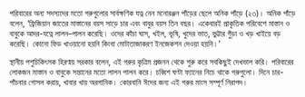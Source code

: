 পরিবারের অন্য সদস্যদের মতো গরুগুলোর সার্বক্ষণিক যত্ন নেন মনোরঞ্জন পাঁড়ের ছেলে অনিক পাঁড়ে (২৩)। অনিক পাঁড়ে বলেন, ‘ফ্রিজিয়ান জাতের মাস্তানের বয়স সাড়ে চার এবং বাবুর বয়স তিন বছর। একেবারই প্রাকৃতিক পরিবেশে মাস্তান ও বাবুকে আদর-যত্নে লালন–পালন করেছি। ওদের কাঁচা ঘাস, খইল, ভূষি, খুদের ভাত, ভুট্টার গুঁড়া ও খড় খাইয়ে বড় করেছি। কোনো ফিড খাওয়ানো হয়নি কিংবা মোটাতাজাকরণ ইনজেকশন দেওয়া হয়নি।’

স্থানীয় পশুচিকিৎসক হিরণ্ময় সরকার বলেন, এই গরুর কৃত্রিম প্রজনন থেকে শুরু করে সবকিছুই দেখভাল করি। পরিবারের লোকজন মাস্তান ও বাবুকে সন্তানের মতো লালন পালন করে। চব্বিশ ঘণ্টা ফ্যানের নিচে থাকে গরুগুলো। দিনে চার-পাঁচবার গোসল করায়, খাবার খায় অরগানিক। কোরবানি ঈদের জন্য এই গরুর মাংস সম্পূর্ণ নিরাপদ।
